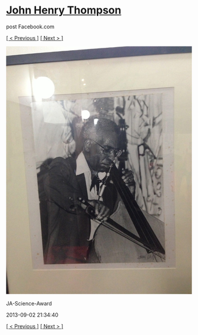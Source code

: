 # [John Henry Thompson](../README.md)
post Facebook.com

[[ < Previous ]](2013-09-02-18.md) [[ Next > ]](2013-09-02-20.md)

[![](../media/2013-09-02/JA-Science-Award-8.jpg)](../README.md)

JA-Science-Award

2013-09-02 21:34:40

[[ < Previous ]](2013-09-02-18.md) [[ Next > ]](2013-09-02-20.md)